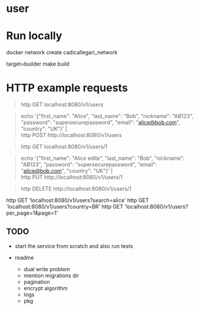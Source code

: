 user
===============

# Run locally

docker network create cadicallegari_network

target=builder make build

# HTTP example requests

> http GET localhost:8080/v1/users

> echo '{"first_name": "Alice", "last_name": "Bob", "nickname": "AB123", "password": "supersecurepassword", "email": "alice@bob.com", "country": "UK"}' | \
    http POST http://localhost:8080/v1/users

> http GET localhost:8080/v1/users/1

> echo '{"first_name": "Alice edite", "last_name": "Bob", "nickname": "AB123", "password": "supersecurepassword", "email": "alice@bob.com", "country": "UK"}' | \
    http PUT http://localhost:8080/v1/users/1

> http DELETE http://localhost:8080/v1/users/1


http GET 'localhost:8080/v1/users?search=alice'
http GET 'localhost:8080/v1/users?country=BR'
http GET 'localhost:8080/v1/users?per_page=1&page=1'


## TODO
- start the service from scratch and also run tests

- readme
    - dual write problem
    - mention migrations dir
    - pagination
    - encrypt algorithm
    - logs
    - pkg


